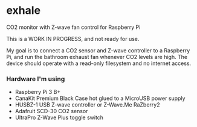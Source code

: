 # exhale
CO2 monitor with Z-wave fan control for Raspberry Pi

This is a WORK IN PROGRESS, and not ready for use.

My goal is to connect a CO2 sensor and Z-wave controller to a Raspberry Pi, and run the bathroom exhaust fan whenever CO2 levels are high. The device should operate with a read-only filesystem and no internet access.

### Hardware I'm using
- Raspberry Pi 3 B+
- CanaKit Premium Black Case hot glued to a MicroUSB power supply
- HUSBZ-1 USB Z-wave controller or Z-Wave.Me RaZberry2
- Adafruit SCD-30 CO2 sensor
- UltraPro Z-Wave Plus toggle switch
